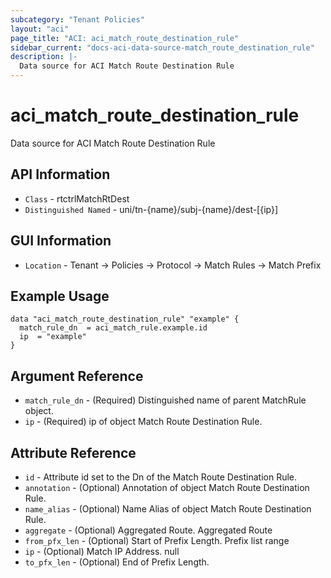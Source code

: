 ```yaml
---
subcategory: "Tenant Policies"
layout: "aci"
page_title: "ACI: aci_match_route_destination_rule"
sidebar_current: "docs-aci-data-source-match_route_destination_rule"
description: |-
  Data source for ACI Match Route Destination Rule
---
```


# aci_match_route_destination_rule #

Data source for ACI Match Route Destination Rule


## API Information ##

* `Class` - rtctrlMatchRtDest
* `Distinguished Named` - uni/tn-{name}/subj-{name}/dest-[{ip}]

## GUI Information ##

* `Location` - Tenant -> Policies -> Protocol -> Match Rules -> Match Prefix



## Example Usage ##

```hcl
data "aci_match_route_destination_rule" "example" {
  match_rule_dn  = aci_match_rule.example.id
  ip  = "example"
}
```

## Argument Reference ##

* `match_rule_dn` - (Required) Distinguished name of parent MatchRule object.
* `ip` - (Required) ip of object Match Route Destination Rule.

## Attribute Reference ##
* `id` - Attribute id set to the Dn of the Match Route Destination Rule.
* `annotation` - (Optional) Annotation of object Match Route Destination Rule.
* `name_alias` - (Optional) Name Alias of object Match Route Destination Rule.
* `aggregate` - (Optional) Aggregated Route. Aggregated Route
* `from_pfx_len` - (Optional) Start of Prefix Length. Prefix list range
* `ip` - (Optional) Match IP Address. null
* `to_pfx_len` - (Optional) End of Prefix Length. 
